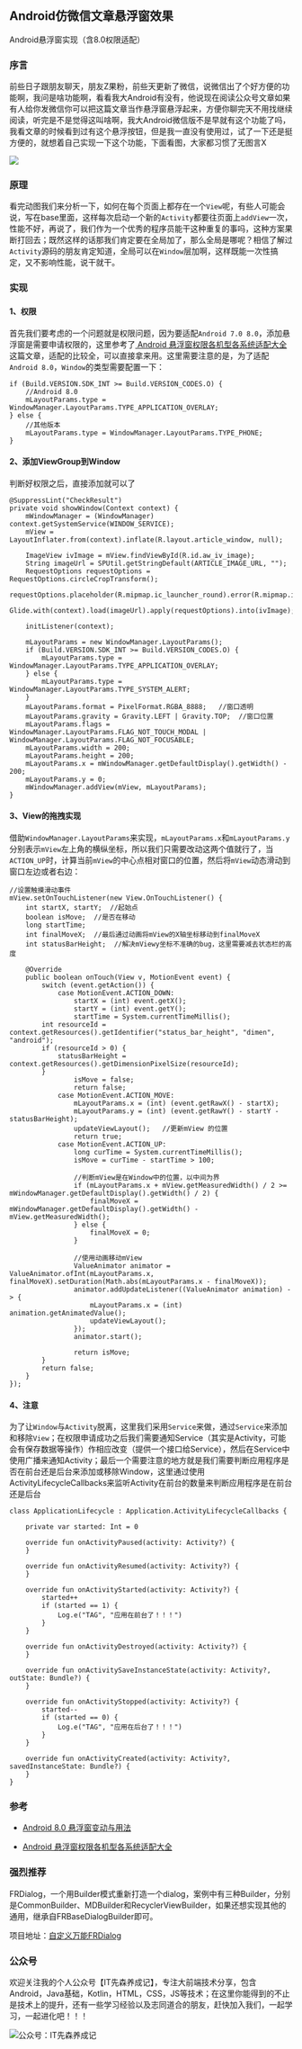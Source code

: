 ## Android仿微信文章悬浮窗效果
Android悬浮窗实现（含8.0权限适配）

### 序言

前些日子跟朋友聊天，朋友Z果粉，前些天更新了微信，说微信出了个好方便的功能啊，我问是啥功能啊，看看我大Android有没有，他说现在阅读公众号文章如果有人给你发微信你可以把这篇文章当作悬浮窗悬浮起来，方便你聊完天不用找继续阅读，听完是不是觉得这叫啥啊，我大Android微信版不是早就有这个功能了吗，我看文章的时候看到过有这个悬浮按钮，但是我一直没有使用过，试了一下还是挺方便的，就想着自己实现一下这个功能，下面看图，大家都习惯了无图言X

![](http://ooaap25kv.bkt.clouddn.com/18-10-9/44021423.jpg)

### 原理

看完动图我们来分析一下，如何在每个页面上都存在一个`View`呢，有些人可能会说，写在base里面，这样每次启动一个新的`Activity`都要往页面上`addView`一次，性能不好，再说了，我们作为一个优秀的程序员能干这种重复的事吗，这种方案果断打回去；既然这样的话那我们肯定要在全局加了，那么全局是哪呢？相信了解过`Activity`源码的朋友肯定知道，全局可以在`Window`层加啊，这样既能一次性搞定，又不影响性能，说干就干。

### 实现

#### 1、权限

首先我们要考虑的一个问题就是权限问题，因为要适配`Android 7.0 8.0`，添加悬浮窗是需要申请权限的，这里参考了[
Android 悬浮窗权限各机型各系统适配大全](https://blog.csdn.net/self_study/article/details/52859790)这篇文章，适配的比较全，可以直接拿来用。这里需要注意的是，为了适配`Android 8.0`，`Window`的类型需要配置一下：

```
if (Build.VERSION.SDK_INT >= Build.VERSION_CODES.O) {
	//Android 8.0
	mLayoutParams.type = WindowManager.LayoutParams.TYPE_APPLICATION_OVERLAY;
} else {
	//其他版本
	mLayoutParams.type = WindowManager.LayoutParams.TYPE_PHONE;
}
```

#### 2、添加ViewGroup到Window

判断好权限之后，直接添加就可以了

```
@SuppressLint("CheckResult")
private void showWindow(Context context) {
    mWindowManager = (WindowManager) context.getSystemService(WINDOW_SERVICE);
    mView = LayoutInflater.from(context).inflate(R.layout.article_window, null);

    ImageView ivImage = mView.findViewById(R.id.aw_iv_image);
    String imageUrl = SPUtil.getStringDefault(ARTICLE_IMAGE_URL, "");
    RequestOptions requestOptions = RequestOptions.circleCropTransform();
    requestOptions.placeholder(R.mipmap.ic_launcher_round).error(R.mipmap.ic_launcher_round);
    Glide.with(context).load(imageUrl).apply(requestOptions).into(ivImage);

    initListener(context);

    mLayoutParams = new WindowManager.LayoutParams();
    if (Build.VERSION.SDK_INT >= Build.VERSION_CODES.O) {
        mLayoutParams.type = WindowManager.LayoutParams.TYPE_APPLICATION_OVERLAY;
    } else {
        mLayoutParams.type = WindowManager.LayoutParams.TYPE_SYSTEM_ALERT;
    }
    mLayoutParams.format = PixelFormat.RGBA_8888;   //窗口透明
    mLayoutParams.gravity = Gravity.LEFT | Gravity.TOP;  //窗口位置
    mLayoutParams.flags = WindowManager.LayoutParams.FLAG_NOT_TOUCH_MODAL | WindowManager.LayoutParams.FLAG_NOT_FOCUSABLE;
    mLayoutParams.width = 200;
    mLayoutParams.height = 200;
    mLayoutParams.x = mWindowManager.getDefaultDisplay().getWidth() - 200;
    mLayoutParams.y = 0;
    mWindowManager.addView(mView, mLayoutParams);
}
```

#### 3、View的拖拽实现

借助`WindowManager.LayoutParams`来实现，`mLayoutParams.x`和`mLayoutParams.y`分别表示`mView`左上角的横纵坐标，所以我们只需要改动这两个值就行了，当`ACTION_UP`时，计算当前`mView`的中心点相对窗口的位置，然后将`mView`动态滑动到窗口左边或者右边：

```
//设置触摸滑动事件
mView.setOnTouchListener(new View.OnTouchListener() {
    int startX, startY;  //起始点
    boolean isMove;  //是否在移动
    long startTime;
    int finalMoveX;  //最后通过动画将mView的X轴坐标移动到finalMoveX
    int statusBarHeight;  //解决mViewy坐标不准确的bug，这里需要减去状态栏的高度

    @Override
    public boolean onTouch(View v, MotionEvent event) {
        switch (event.getAction()) {
            case MotionEvent.ACTION_DOWN:
                startX = (int) event.getX();
                startY = (int) event.getY();
                startTime = System.currentTimeMillis();
		int resourceId = context.getResources().getIdentifier("status_bar_height", "dimen", "android");
		if (resourceId > 0) {
			statusBarHeight = context.getResources().getDimensionPixelSize(resourceId);
		}
                isMove = false;
                return false;
            case MotionEvent.ACTION_MOVE:
                mLayoutParams.x = (int) (event.getRawX() - startX);
                mLayoutParams.y = (int) (event.getRawY() - startY - statusBarHeight);
                updateViewLayout();   //更新mView 的位置
                return true;
            case MotionEvent.ACTION_UP:
                long curTime = System.currentTimeMillis();
                isMove = curTime - startTime > 100;
                
                //判断mView是在Window中的位置，以中间为界
                if (mLayoutParams.x + mView.getMeasuredWidth() / 2 >= mWindowManager.getDefaultDisplay().getWidth() / 2) {
                    finalMoveX = mWindowManager.getDefaultDisplay().getWidth() - mView.getMeasuredWidth();
                } else {
                    finalMoveX = 0;
                }
                
                //使用动画移动mView
                ValueAnimator animator = ValueAnimator.ofInt(mLayoutParams.x, finalMoveX).setDuration(Math.abs(mLayoutParams.x - finalMoveX));
                animator.addUpdateListener((ValueAnimator animation) -> {
                    mLayoutParams.x = (int) animation.getAnimatedValue();
                    updateViewLayout();
                });
                animator.start();

                return isMove;
        }
        return false;
    }
});
```

#### 4、注意

为了让`Window`与`Activity`脱离，这里我们采用`Service`来做，通过`Service`来添加和移除`View`；在权限申请成功之后我们需要通知Service（其实是Activity，可能会有保存数据等操作）作相应改变（提供一个接口给Service），然后在Service中使用广播来通知Activity；最后一个需要注意的地方就是我们需要判断应用程序是否在前台还是后台来添加或移除Window，这里通过使用ActivityLifecycleCallbacks来监听Activity在前台的数量来判断应用程序是在前台还是后台

```
class ApplicationLifecycle : Application.ActivityLifecycleCallbacks {

    private var started: Int = 0

    override fun onActivityPaused(activity: Activity?) {
    }

    override fun onActivityResumed(activity: Activity?) {
    }

    override fun onActivityStarted(activity: Activity?) {
        started++
        if (started == 1) {
            Log.e("TAG", "应用在前台了！！！")
        }
    }

    override fun onActivityDestroyed(activity: Activity?) {
    }

    override fun onActivitySaveInstanceState(activity: Activity?, outState: Bundle?) {
    }

    override fun onActivityStopped(activity: Activity?) {
        started--
        if (started == 0) {
            Log.e("TAG", "应用在后台了！！！")
        }
    }

    override fun onActivityCreated(activity: Activity?, savedInstanceState: Bundle?) {
    }
}

```

### 参考

- [Android 8.0 悬浮窗变动与用法](https://blog.csdn.net/mai763727999/article/details/78983375/)

- [
Android 悬浮窗权限各机型各系统适配大全](https://blog.csdn.net/self_study/article/details/52859790)


### 强烈推荐

FRDialog，一个用Builder模式重新打造一个dialog，案例中有三种Builder，分别是CommonBuilder、MDBuilder和RecyclerViewBuilder，如果还想实现其他的通用，继承自FRBaseDialogBuilder即可。

项目地址：[自定义万能FRDialog](https://github.com/AndroidFriendsGroup/FRDialog)

### 公众号

欢迎关注我的个人公众号【IT先森养成记】，专注大前端技术分享，包含Android，Java基础，Kotlin，HTML，CSS，JS等技术；在这里你能得到的不止是技术上的提升，还有一些学习经验以及志同道合的朋友，赶快加入我们，一起学习，一起进化吧！！！

![公众号：IT先森养成记](http://upload-images.jianshu.io/upload_images/490111-cfc591d001bf4cc6.jpg?imageMogr2/auto-orient/strip%7CimageView2/2/w/1240)
